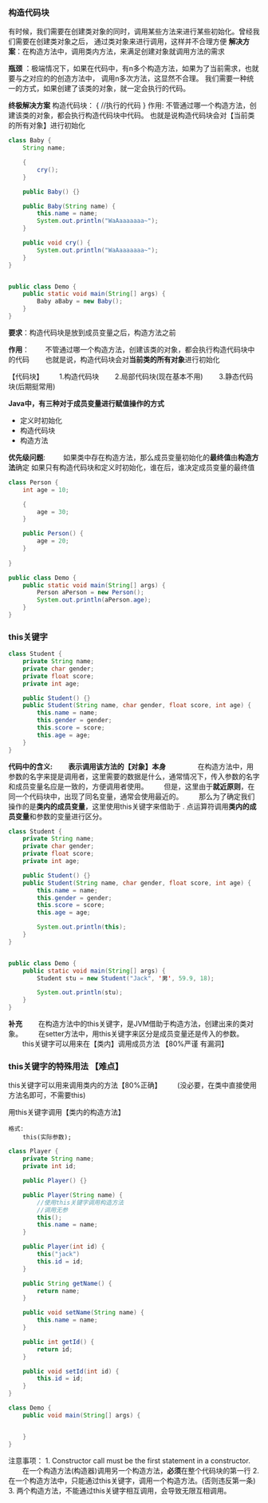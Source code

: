 ### 构造代码块

 有时候，我们需要在创建类对象的同时，调用某些方法来进行某些初始化。曾经我们需要在创建类对象之后，
 通过类对象来进行调用，这样并不合理方便
**解决方案**：在构造方法中，调用类内方法，来满足创建对象就调用方法的需求

**瓶颈** ：极端情况下，如果在代码中，有n多个构造方法，如果为了当前需求，也就要与之对应的的创造方法中，
调用n多次方法，这显然不合理。 我们需要一种统一的方式，如果创建了该类的对象，就一定会执行的代码。

**终极解决方案** 构造代码块： { //执行的代码 } 作用: 不管通过哪一个构造方法，创建该类的对象，都会执行构造代码块中代码。 也就是说构造代码块会对【当前类的所有对象】进行初始化

```java
class Baby {
    String name;

    {
        cry();
    }

    public Baby() {}

    public Baby(String name) {
        this.name = name;
        System.out.println("WaAaaaaaaa~");
    }

    public void cry() {
        System.out.println("WaAaaaaaaa~");
    }
}


public class Demo {
    public static void main(String[] args) {
        Baby aBaby = new Baby(); 
    }
}
```
**要求**：构造代码块是放到成员变量之后，构造方法之前

**作用**：
　　不管通过哪一个构造方法，创建该类的对象，都会执行构造代码块中的代码
　　也就是说，构造代码块会对**当前类的所有对象**进行初始化

【代码块】
　　1.构造代码块 
　　2.局部代码块(现在基本不用) 
　　3.静态代码块(后期挺常用)

**Java中，有三种对于成员变量进行赋值操作的方式**

- 定义时初始化
- 构造代码块
- 构造方法

**优先级问题**:
　　 如果类中存在构造方法，那么成员变量初始化的**最终值**由**构造方法**确定 如果只有构造代码块和定义时初始化，谁在后，谁决定成员变量的最终值
```java
class Person {
    int age = 10;

    {
        age = 30;
    }

    public Person() {
        age = 20;
    }
      
}

public class Demo {
    public static void main(String[] args) {
        Person aPerson = new Person();
        System.out.println(aPerson.age);
    }
}
```

### this关键字
```java
class Student {
    private String name;
    private char gender;
    private float score;
    private int age;

    public Student() {}
    public Student(String name, char gender, float score, int age) {
        this.name = name;
        this.gender = gender;
        this.score = score;
        this.age = age;
    }
}
```

**代码中的含义: 
　　表示调用该方法的【对象】本身**
　　
　　在构造方法中，用参数的名字来提是调用者，这里需要的数据是什么，通常情况下，传入参数的名字和成员变量名应是一致的，方便调用者使用。
　　但是，这里由于**就近原则**，在同一个代码块中，出现了同名变量，通常会使用最近的。
　　那么为了确定我们操作的是**类内的成员变量**，这里使用this关键字来借助于 . 点运算符调用**类内的成员变量**和参数的变量进行区分。

```java
class Student {
    private String name;
    private char gender;
    private float score;
    private int age;

    public Student() {}
    public Student(String name, char gender, float score, int age) {
        this.name = name;
        this.gender = gender;
        this.score = score;
        this.age = age;

        System.out.println(this);
    }
}


public class Demo {
    public static void main(String[] args) {
        Student stu = new Student("Jack", '男', 59.9, 18);

        System.out.println(stu);
    }
}
```

**补充**
　　在构造方法中的this关键字，是JVM借助于构造方法，创建出来的类对象。
　　在setter方法中，用this关键字来区分是成员变量还是传入的参数。
　　this关键字可以用来在【类内】调用成员方法 【80%严谨 有漏洞】

### this关键字的特殊用法 【难点】

this关键字可以用来调用类内的方法【80%正确】
　　(没必要，在类中直接使用方法名即可，不需要this)

用this关键字调用【类内的构造方法】

```
格式:
    this(实际参数);
```
```java
class Player {
    private String name;
    private int id;

    public Player() {}

    public Player(String name) {
        //使用this关键字调用构造方法
        //调用无参
        this();
        this.name = name;
    }

    public Player(int id) {
        this("jack")
        this.id = id;
    }

    public String getName() {
        return name;
    }

    public void setName(String name) {
        this.name = name;
    }

    public int getId() {
        return id;
    }

    public void setId(int id) {
        this.id = id;
    }
}

class Demo {
    public void main(String[] args) {


    }
}

```

注意事项：
    1\. Constructor call must be the first statement in a constructor.
    　　在一个构造方法(构造器)调用另一个构造方法，**必须**在整个代码块的第一行
    2\. 在一个构造方法中，只能通过this关键字，调用一个构造方法。(否则违反第一条)
    3\. 两个构造方法，不能通过this关键字相互调用，会导致无限互相调用。

